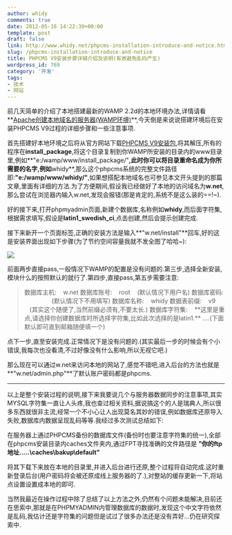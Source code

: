 ```yaml
---
author: whidy
comments: true
date: 2012-05-16 14:22:39+00:00
template: post
draft: false
link: http://www.whidy.net/phpcms-installation-introduce-and-notice.html
slug: /phpcms-installation-introduce-and-notice
title: PHPCMS V9安装步骤详细介绍及说明(有效避免乱码产生)
wordpress_id: 769
category: '开发'
tags:
- 技术
- 网站
---
```


前几天简单的介绍了本地搭建最新的WAMP 2.2d的本地环境办法,详情请看**[Apache创建本地域名的服务器(WAMP环境)](/wp-admin/post.php?post=771&action=edit)**,今天倒是来说说搭建环境后在安装PHPCMS V9过程的详细步骤和一些注意事项.

首先搭建好本地环境之后将从官方网站下载[PHPCMS V9安装包](http://web.grandcloud.cn/v9_soft/phpcms_v9_UTF8.zip ),将其解压,所有的程序在**install_package**,将这个目录复制到你WAMP所安装的目录内的www目录里,例如**"e:/wamp/www/install_package/"**,此时你可以将目录重命名成为你所需要的名字,例如**whidy**,那么这个phpcms系统的完整文件路径即:**"e:/wamp/www/whidy/"**,如果想搭配本地域名也可参见本文开头提到的那篇文章,里面有详细的方法.为了方便期间,假设我已经做好了本地的访问域名为**w.net**,那么尝试在浏览器内输入w.net,发现会报错(那是肯定的,系统不是这么装的==!~).

好的接下来,打开phpmyadmin页面,新建个数据库,名称例如**whidy**,而后面字符集,根据需求填写,假设是**latin1_swedish_ci**,点击创建,然后会提示创建完成.

接下来新开一个页面标签,正确的安装方法是输入**"w.net/install"**回车,好的这是安装界面出现如下步骤(为了节约空间容量我就不发全图了哈哈~):

![](https://www.whidy.net/wp-content/uploads/2012/05/installStep-400x42.jpg)

前面两步直接pass,一般情况下WAMP的配置是没有问题的.第三步,选择全新安装,模块什么的按照默认的就行了.第四步,直接pass,第五步需要注意:


<blockquote>数据库主机:    w.net
数据库账号:    root    (默认情况下用户名)
数据库密码:                 (默认情况下不用填写)
数据库名称:    whidy
数据表前缀:    v9        (其实这个随便了,当然前缀必须有,不要太长.)
数据库字符集:    **这里是重点,请选择你创建数据库时所选择字符集,比如此次选择的是latin1.**
....(下面默认即可直到邮箱随便填一个)</blockquote>


点下一步,直至安装完成.正常情况下是没有问题的.(其实最后一步的时候会有个小错误,我每次也没看清,不过好像没有什么影响,所以无视它吧.)

那么现在可以通过w.net来访问本地的网站了,感觉不错吧,进入后台的方法也就是**"w.net/admin.php"**了默认账户密码都是phpcms.



* * *



以上是整个安装过程的说明,接下来我要说几个与服务器数据同步的注意事项,其实MYSQL字符集一直让人头疼,我也查过相关资料,据说搞这个的人是瑞典人,所以很多东西就很非主流,经常一个不小心让人出现莫名其妙的错误,例如数据库还原导入失败,数据库内数据呈现乱码等等.我经过多次测试总结如下:

在服务器上通过PHPCMS备份的数据库文件(备份时也要注意字符集的统一),全部在phpcms安装目录内caches文件夹内,通过FPT寻找准确的文件路径是
**"你的ftp地址.....\caches\bakup\default"**

将其下载下来放在本地的目录里,并进入后台进行还原,整个过程将自动完成.这时重新登录后台(用户密码将会被还原成线上服务器的了.),对整站的缓存更新一下,将站点设置设置成本地的即可.

当然我最近在操作过程中除了总结了以上方法之外,仍然有个问题未能解决,目前还在思索中,那就是在PHPMYADMIN内管理数据库的数据时,发现这个中文字符依然是乱码,我估计还是字符集的问题但是试过了很多办法还是没有弄好...仍在研究探索中.
